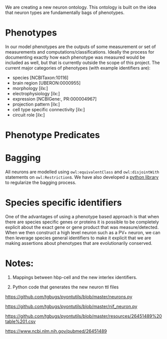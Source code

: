 We are creating a new neuron ontology. This ontology is built on the idea that neuron types are fundamentally bags of phenotypes.
# Phenotypes
In our model phenotypes are the outputs of some measurement or set of measurements and computations/classifications. Ideally the process for documenting exactly how each phenotype was measured would be included as well, but that is currently outside the scope of this project. The current major categories of phenotypes (with example identifiers are):
  * species [NCBITaxon:10116]
  * brain region [UBERON:0000955]
  * morphology [ilx:]
  * electrophysiology [ilx:]
  * expression [NCBIGene:, PR:000004967]
  * projection pattern [ilx:]
  * cell type specific connectivity [ilx:]
  * circuit role [ilx:]

# Phenotype Predicates
# Bagging
All neurons are modelled using `owl:equivalentClass` and `owl:disjointWith` statements on `owl:Restriction`s. We have also developed a [python library](https://github.com/tgbugs/pyontutils/neurons.py) to regularize the bagging process.
# Species specific identifiers
One of the advantages of using a phenotype based approach is that when there are species specific genes or proteins it is possible to be completely explicit about the exact gene or gene product that was measure/detected. When we then construct a high level neuron such as a PV+ neuron, we can then leverage species general identifiers to make it explicit that we are making assertions about phenotypes that are evolutionarily conserved.

# Notes:

1. Mappings between hbp-cell and the new interlex identifiers.

2. Python code that generates the new neuron ttl files

https://github.com/tgbugs/pyontutils/blob/master/neurons.py

https://github.com/tgbugs/pyontutils/blob/master/nif_neuron.py

https://github.com/tgbugs/pyontutils/blob/master/resources/26451489%20table%201.csv

https://www.ncbi.nlm.nih.gov/pubmed/26451489